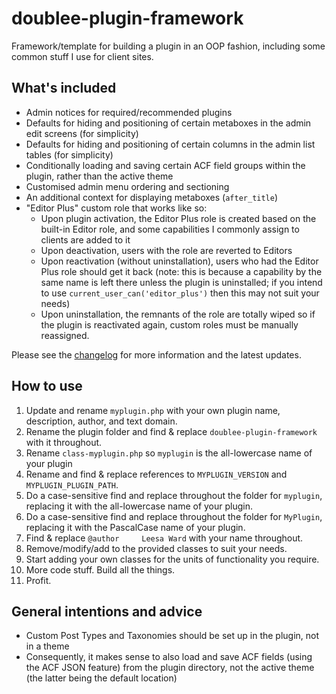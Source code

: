 # doublee-plugin-framework

Framework/template for building a plugin in an OOP fashion, including some common stuff I use for client sites.

## What's included

 - Admin notices for required/recommended plugins
 - Defaults for hiding and positioning of certain metaboxes in the admin edit screens (for simplicity)
 - Defaults for hiding and positioning of certain columns in the admin list tables (for simplicity)
 - Conditionally loading and saving certain ACF field groups within the plugin, rather than the active theme
 - Customised admin menu ordering and sectioning
 - An additional context for displaying metaboxes (`after_title`)
 - "Editor Plus" custom role that works like so:
    - Upon plugin activation, the Editor Plus role is created based on the built-in Editor role, and some capabilities I commonly assign to clients are added to it
    - Upon deactivation, users with the role are reverted to Editors
    - Upon reactivation (without uninstallation), users who had the Editor Plus role should get it back (note: this is because a capability by the same name is left there unless the plugin is uninstalled; if you intend to use `current_user_can('editor_plus')` then this may not suit your needs)
    - Upon uninstallation, the remnants of the role are totally wiped so if the plugin is reactivated again, custom roles must be manually reassigned.

Please see the [changelog](CHANGELOG.md) for more information and the latest updates.

## How to use

1. Update and rename `myplugin.php` with your own plugin name, description, author, and text domain. 
2. Rename the plugin folder and find & replace `doublee-plugin-framework` with it throughout.
3. Rename `class-myplugin.php` so `myplugin` is the all-lowercase name of your plugin
4. Rename and find & replace references to `MYPLUGIN_VERSION` and `MYPLUGIN_PLUGIN_PATH`.
5. Do a case-sensitive find and replace throughout the folder for `myplugin`, replacing it with the all-lowercase name of your plugin.
6. Do a case-sensitive find and replace throughout the folder for `MyPlugin`, replacing it with the PascalCase name of your plugin.
7. Find & replace `@author     Leesa Ward` with your name throughout.
8. Remove/modify/add to the provided classes to suit your needs.
9. Start adding your own classes for the units of functionality you require.
10. More code stuff. Build all the things.
11. Profit.

## General intentions and advice

- Custom Post Types and Taxonomies should be set up in the plugin, not in a theme
- Consequently, it makes sense to also load and save ACF fields (using the ACF JSON feature) from the plugin directory, not the active theme (the latter being the default location)
